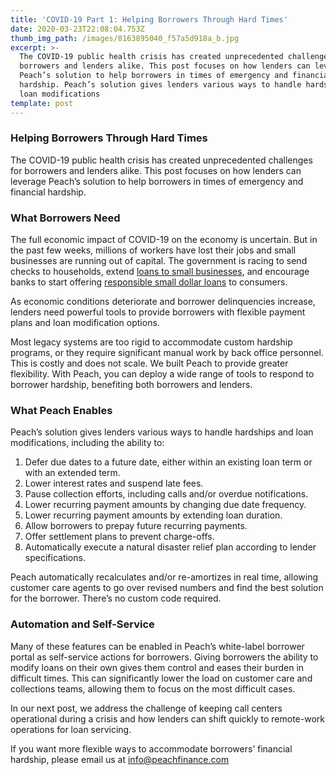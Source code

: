 ```yaml
---
title: 'COVID-19 Part 1: Helping Borrowers Through Hard Times'
date: 2020-03-23T22:08:04.753Z
thumb_img_path: /images/8163895040_f57a5d918a_b.jpg
excerpt: >-
  The COVID-19 public health crisis has created unprecedented challenges for
  borrowers and lenders alike. This post focuses on how lenders can leverage
  Peach’s solution to help borrowers in times of emergency and financial
  hardship. Peach’s solution gives lenders various ways to handle hardships and
  loan modifications
template: post
---
```

### Helping Borrowers Through Hard Times

The COVID-19 public health crisis has created unprecedented challenges for borrowers and lenders alike. This post focuses on how lenders can leverage Peach’s solution to help borrowers in times of emergency and financial hardship.

### What Borrowers Need

The full economic impact of COVID-19 on the economy is uncertain. But in the past few weeks, millions of workers have lost their jobs and small businesses are running out of capital. The government is racing to send checks to households, extend [loans to small businesses](https://www.inc.com/brit-morse/sba-loans-coronavirus-stimulus-package-cares-act.html), and encourage banks to start offering [responsible small dollar loans](https://news.bloomberglaw.com/banking-law/bank-regulators-urge-small-dollar-lending-in-covid-19-crisis) to consumers.

As economic conditions deteriorate and borrower delinquencies increase, lenders need powerful tools to provide borrowers with flexible payment plans and loan modification options.

Most legacy systems are too rigid to accommodate custom hardship programs, or they require significant manual work by back office personnel. This is costly and does not scale. We built Peach to provide greater flexibility. With Peach, you can deploy a wide range of tools to respond to borrower hardship, benefiting both borrowers and lenders.

### What Peach Enables

Peach’s solution gives lenders various ways to handle hardships and loan modifications, including the ability to:

1. Defer due dates to a future date, either within an existing loan term or with an extended term.
2. Lower interest rates and suspend late fees.
3. Pause collection efforts, including calls and/or overdue notifications.
4. Lower recurring payment amounts by changing due date frequency.
5. Lower recurring payment amounts by extending loan duration.
6. Allow borrowers to prepay future recurring payments.
7. Offer settlement plans to prevent charge-offs.
8. Automatically execute a natural disaster relief plan according to lender specifications.

Peach automatically recalculates and/or re-amortizes in real time, allowing customer care agents to go over revised numbers and find the best solution for the borrower. There’s no custom code required.

### Automation and Self-Service

Many of these features can be enabled in Peach’s white-label borrower portal as self-service actions for borrowers. Giving borrowers the ability to modify loans on their own gives them control and eases their burden in difficult times. This can significantly lower the load on customer care and collections teams, allowing them to focus on the most difficult cases.

In our next post, we address the challenge of keeping call centers operational during a crisis and how lenders can shift quickly to remote-work operations for loan servicing.

If you want more flexible ways to accommodate borrowers’ financial hardship, please email us at [info@peachfinance.com](mailto:info@peachfinance.com)